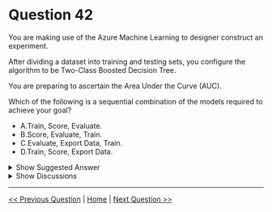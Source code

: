 # Question 42

You are making use of the Azure Machine Learning to designer construct an experiment.

After dividing a dataset into training and testing sets, you configure the algorithm to be Two-Class Boosted Decision Tree.

You are preparing to ascertain the Area Under the Curve (AUC).

Which of the following is a sequential combination of the models required to achieve your goal?

* A.Train, Score, Evaluate.
* B.Score, Evaluate, Train.
* C.Evaluate, Export Data, Train.
* D.Train, Score, Export Data.

<details>
  <summary>Show Suggested Answer</summary>

  <strong>A</strong><br>

</details>

<details>
  <summary>Show Discussions</summary>

<blockquote><p><strong>synapse</strong> <code>(Sat 12 Mar 2022 03:19)</code> - <em>Upvotes: 7</em></p><p>Answer is correct</p></blockquote>
<blockquote><p><strong>geethavkr</strong> <code>(Thu 15 Aug 2024 23:15)</code> - <em>Upvotes: 1</em></p><p>Option A</p></blockquote>
<blockquote><p><strong>Roger_Sampaio1</strong> <code>(Thu 23 Nov 2023 01:05)</code> - <em>Upvotes: 2</em></p><p>No Azure Machine Learning Designer seriam os módulos:
1  - Treinar. Ocorre literalmente o treinamento do modelo.
2 - Pontuar. Efetua-se as previsões com os dados de teste.
3 - Avaliar. Efetua-se a avaliação por meio das métricas.
Resposta: A</p></blockquote>
<blockquote><p><strong>krishna1818</strong> <code>(Mon 29 May 2023 09:15)</code> - <em>Upvotes: 1</em></p><p>Option A</p></blockquote>

</details>

---

[<< Previous Question](question_41.md) | [Home](/index.md) | [Next Question >>](question_43.md)
